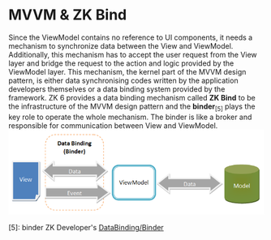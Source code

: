 # MVVM & ZK Bind

Since the ViewModel contains no reference to UI components, it needs a mechanism to synchronize data between the View and ViewModel. Additionally, this mechanism has to accept the user request from the View layer and bridge the request to the action and logic provided by the ViewModel layer. This mechanism, the kernel part of the MVVM design pattern, is either data synchronising codes written by the application developers themselves or a data binding system provided by the framework. ZK 6 provides a data binding mechanism called **ZK Bind** to be the infrastructure of the MVVM design pattern and the **binder**<sub>[5]</sub> plays the key role to operate the whole mechanism. The binder is like a broker and responsible for communication between View and ViewModel.
![MVVM Architecture](./images/Mvvm-architecture.png)

[5]: binder ZK Developer's [DataBinding/Binder](./data_binding/binder.html)
